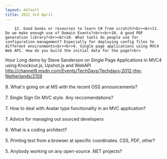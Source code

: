 ```yaml
---
layout: default
title: 2012 3rd April
---
```


		12. Good books or resources to learn C# from scratch?<br><br>11. Do we make enough use of Domain Events?<br><br>10. A good PDF generation library?<br><br>10. What tools do people use for configuration management? Especially for deploying config files to different environments<br><br>9. Single page applications using MVC4 Web API. How do you build the initial data for the page?<br>
Hour Long demo by Steve Sanderson on Single Page Applications in MVC4 using Knockout.js, Upshot.js and WebAPI <br>
<a class="externallink" href="http://channel9.msdn.com/Events/TechDays/Techdays-2012-the-Netherlands/2159 " title="http://channel9.msdn.com/Events/TechDays/Techdays-2012-the-Netherlands/2159" target="_blank">http://channel9.msdn.com/Events/TechDays/Techdays-2012-the-Netherlands/2159</a><br><br>8. What's going on at MS with the recent OSS announcements?<br><br>7. Single Sign On MVC style. Any reccomendations?<br><br>7. How to deal with Avatar type functionality in an MVC application?<br><br>7. Advice for managing out sourced developers<br><br>6. What is a coding architect?<br><br>5. Printing text from a browser at specific coordinates. CSS, PDF, other?<br><br>5. Anybody working on any open-source .NET projects?

	